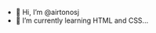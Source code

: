 - 👋 Hi, I’m @airtonosj
- 🌱 I’m currently learning HTML and CSS...

<!---
airtonosj/airtonosj is a ✨ special ✨ repository because its `README.md` (this file) appears on your GitHub profile.
You can click the Preview link to take a look at your changes.
--->
